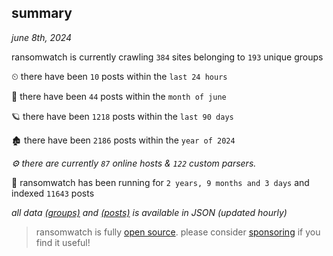 
## summary
_june 8th, 2024_

ransomwatch is currently crawling `384` sites belonging to `193` unique groups

⏲ there have been `10` posts within the `last 24 hours`

🦈 there have been `44` posts within the `month of june`

🪐 there have been `1218` posts within the `last 90 days`

🏚 there have been `2186` posts within the `year of 2024`

_⚙️ there are currently `87` online hosts & `122` custom parsers._

🦕 ransomwatch has been running for `2 years, 9 months and 3 days` and indexed `11643` posts

_all data  [(groups)](http://ransomwhat.telemetry.ltd/groups) and [(posts)](http://ransomwhat.telemetry.ltd/posts) is available in JSON (updated hourly)_

> ransomwatch is fully [open source](https://github.com/joshhighet/ransomwatch#ransomwatch--). please consider [sponsoring](https://github.com/sponsors/joshhighet) if you find it useful!
